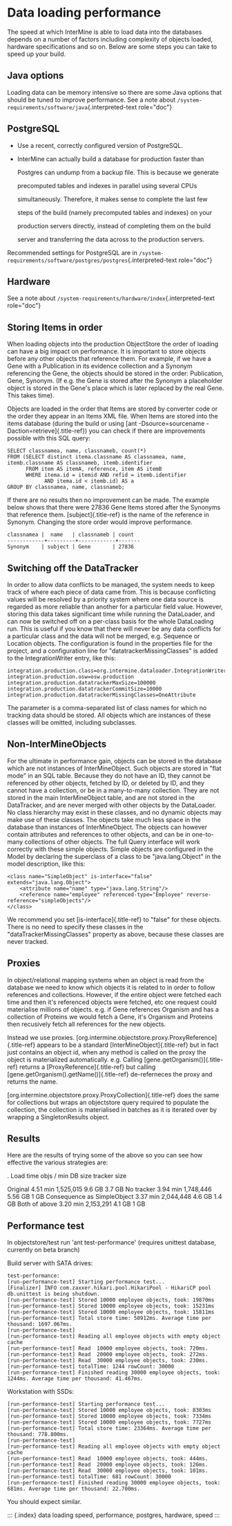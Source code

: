 # Data loading performance

The speed at which InterMine is able to load data into the databases depends on a number of factors including complexity of objects loaded, hardware specifications and so on. Below are some steps you can take to speed up your build.

## Java options

Loading data can be memory intensive so there are some Java options that should be tuned to improve performance. See a note about `/system-requirements/software/java`{.interpreted-text role="doc"}

## PostgreSQL

* Use a recent, correctly configured version of PostgreSQL.
* InterMine can actually build a database for production faster than

  Postgres can undump from a backup file. This is because we generate

  precomputed tables and indexes in parallel using several CPUs

  simultaneously. Therefore, it makes sense to complete the last few

  steps of the build \(namely precomputed tables and indexes\) on your

  production servers directly, instead of completing them on the build

  server and transferring the data across to the production servers.

Recommended settings for PostgreSQL are in `/system-requirements/software/postgres/postgres`{.interpreted-text role="doc"}

## Hardware

See a note about `/system-requirements/hardware/index`{.interpreted-text role="doc"}

## Storing Items in order

When loading objects into the production ObjectStore the order of loading can have a big impact on performance. It is important to store objects before any other objects that reference them. For example, if we have a Gene with a Publication in its evidence collection and a Synonym referencing the Gene, the objects should be stored in the order: Publication, Gene, Synonym. \(If e.g. the Gene is stored after the Synonym a placeholder object is stored in the Gene\'s place which is later replaced by the real Gene. This takes time\).

Objects are loaded in the order that Items are stored by converter code or the order they appear in an Items XML file. When Items are stored into the items database \(during the build or using \[ant -Dsource=sourcename -Daction=retrieve\]{.title-ref}\) you can check if there are improvements possible with this SQL query:

```text
SELECT classnamea, name, classnameb, count(*)
FROM (SELECT distinct itema.classname AS classnamea, name, itemb.classname AS classnameb, itemb.identifier
      FROM item AS itemA, reference, item AS itemB
      WHERE itema.id = itemid AND refid = itemb.identifier
            AND itema.id < itemb.id) AS a
GROUP BY classnamea, name, classnameb;
```

If there are no results then no improvement can be made. The example below shows that there were 27836 Gene Items stored after the Synonyms that reference them. \[subject\]{.title-ref} is the name of the reference in Synonym. Changing the store order would improve performance.

```text
classnamea |  name   | classnameb | count 
------------+---------+------------+-------
Synonym    | subject | Gene       | 27836
```

## Switching off the DataTracker

In order to allow data conflicts to be managed, the system needs to keep track of where each piece of data came from. This is because conflicting values will be resolved by a priority system where one data source is regarded as more reliable than another for a particular field value. However, storing this data takes significant time while running the DataLoader, and can now be switched off on a per-class basis for the whole DataLoading run. This is useful if you know that there will never be any data conflicts for a particular class and the data will not be merged, e.g. Sequence or Location objects. The configuration is found in the properties file for the project, and a configuration line for \"datatrackerMissingClasses\" is added to the IntegrationWriter entry, like this:

```text
integration.production.class=org.intermine.dataloader.IntegrationWriterDataTrackingImpl
integration.production.osw=osw.production
integration.production.datatrackerMaxSize=100000
integration.production.datatrackerCommitSize=10000
integration.production.datatrackerMissingClasses=OneAttribute
```

The parameter is a comma-separated list of class names for which no tracking data should be stored. All objects which are instances of these classes will be omitted, including subclasses.

## Non-InterMineObjects

For the ultimate in performance gain, objects can be stored in the database which are not instances of InterMineObject. Such objects are stored in \"flat mode\" in an SQL table. Because they do not have an ID, they cannot be referenced by other objects, fetched by ID, or deleted by ID, and they cannot have a collection, or be in a many-to-many collection. They are not stored in the main InterMineObject table, and are not stored in the DataTracker, and are never merged with other objects by the DataLoader. No class hierarchy may exist in these classes, and no dynamic objects may make use of these classes. The objects take much less space in the database than instances of InterMineObject. The objects can however contain attributes and references to other objects, and can be in one-to-many collections of other objects. The full Query interface will work correctly with these simple objects. Simple objects are configured in the Model by declaring the superclass of a class to be \"java.lang.Object\" in the model description, like this:

```text
<class name="SimpleObject" is-interface="false" extends="java.lang.Object">
    <attribute name="name" type="java.lang.String"/>
    <reference name="employee" referenced-type="Employee" reverse-reference="simpleObjects"/>
</class>
```

We recommend you set \[is-interface\]{.title-ref} to \"false\" for these objects. There is no need to specify these classes in the \"dataTrackerMissingClasses\" property as above, because these classes are never tracked.

## Proxies

In object/relational mapping systems when an object is read from the database we need to know which objects it is related to in order to follow references and collections. However, if the entire object were fetched each time and then it\'s referenced objects were fetched, etc one request could materialise millions of objects. e.g. if Gene references Organism and has a collection of Proteins we would fetch a Gene, it\'s Organism and Proteins then recusively fetch all references for the new objects.

Instead we use proxies. \[org.intermine.objectstore.proxy.ProxyReference\]{.title-ref} appears to be a standard \[InterMineObject\]{.title-ref} but in fact just contains an object id, when any method is called on the proxy the object is materialized automatically. e.g. Calling \[gene.getOrganism\(\)\]{.title-ref} returns a \[ProxyReference\]{.title-ref} but calling \[gene.getOrganism\(\).getName\(\)\]{.title-ref} de-referneces the proxy and returns the name.

\[org.intermine.objectstore.proxy.ProxyCollection\]{.title-ref} does the same for collections but wraps an objectstore query required to populate the collection, the collection is materialised in batches as it is iterated over by wrapping a SingletonResults object.

## Results

Here are the results of trying some of the above so you can see how effective the various strategies are:

. Load time objs / min DB size tracker size

Original 4.51 min 1,525,015 9.6 GB 3.7 GB No tracker 3.94 min 1,748,446 5.56 GB 1 GB Consequence as SimpleObject 3.37 min 2,044,448 4.6 GB 1.4 GB Both of above 3.20 min 2,153,291 4.1 GB 1 GB

## Performance test

In objectstore/test run 'ant test-performance' \(requires unittest database, currently on beta branch\)

Build server with SATA drives:

```text
test-performance:
[run-performance-test] Starting performance test...
[Finalizer] INFO com.zaxxer.hikari.pool.HikariPool - HikariCP pool db.unittest is being shutdown.
[run-performance-test] Stored 10000 employee objects, took: 19870ms
[run-performance-test] Stored 10000 employee objects, took: 15231ms
[run-performance-test] Stored 10000 employee objects, took: 15811ms
[run-performance-test] Total store time: 50912ms. Average time per thousand: 1697.067ms.
[run-performance-test] 
[run-performance-test] Reading all employee objects with empty object cache
[run-performance-test] Read  10000 employee objects, took: 720ms.
[run-performance-test] Read  20000 employee objects, took: 272ms.
[run-performance-test] Read  30000 employee objects, took: 230ms.
[run-performance-test] totalTime: 1244 rowCount: 30000
[run-performance-test] Finished reading 30000 employee objects, took: 1244ms. Average time per thousand: 41.467ms.
```

Workstation with SSDs:

```text
[run-performance-test] Starting performance test...
[run-performance-test] Stored 10000 employee objects, took: 8303ms
[run-performance-test] Stored 10000 employee objects, took: 7334ms
[run-performance-test] Stored 10000 employee objects, took: 7727ms
[run-performance-test] Total store time: 23364ms. Average time per thousand: 778.800ms.
[run-performance-test]
[run-performance-test] Reading all employee objects with empty object cache
[run-performance-test] Read  10000 employee objects, took: 444ms.
[run-performance-test] Read  20000 employee objects, took: 126ms.
[run-performance-test] Read  30000 employee objects, took: 101ms.
[run-performance-test] totalTime: 681 rowCount: 30000
[run-performance-test] Finished reading 30000 employee objects, took: 681ms. Average time per thousand: 22.700ms.
```

You should expect similar.

::: {.index} data loading speed, performance, postgres, hardware, speed :::

